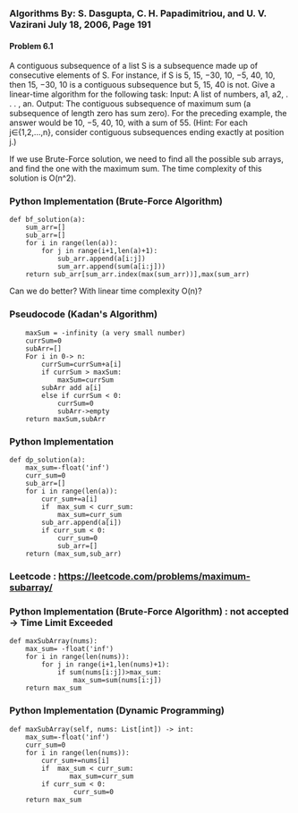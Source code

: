 ### Algorithms By: S. Dasgupta, C. H. Papadimitriou, and U. V. Vazirani July 18, 2006, Page 191
#### Problem 6.1
A contiguous subsequence of a list S is a subsequence made up of consecutive elements of S. For instance, if S is
5, 15, −30, 10, −5, 40, 10,
then 15, −30, 10 is a contiguous subsequence but 5, 15, 40 is not. Give a linear-time algorithm for
the following task:
Input: A list of numbers, a1, a2, . . . , an.
Output: The contiguous subsequence of maximum sum (a subsequence of length zero has sum zero).
For the preceding example, the answer would be 10, −5, 40, 10, with a sum of 55.
(Hint: For each j∈{1,2,...,n},
consider contiguous subsequences ending exactly at position j.)

If we use Brute-Force solution, we need to find all the possible 
sub arrays, and find the one with the maximum sum. The time complexity of this solution is
O(n^2).
### Python Implementation (Brute-Force Algorithm)
```agsl
def bf_solution(a):
    sum_arr=[]
    sub_arr=[]
    for i in range(len(a)):
        for j in range(i+1,len(a)+1):
            sub_arr.append(a[i:j])
            sum_arr.append(sum(a[i:j]))
    return sub_arr[sum_arr.index(max(sum_arr))],max(sum_arr)
```
Can we do better? With linear time complexity O(n)?

### Pseudocode (Kadan's Algorithm)

        maxSum = -infinity (a very small number)
        currSum=0
        subArr=[]
        For i in 0-> n:
            currSum=currSum+a[i]
            if currSum > maxSum:
                maxSum=currSum
            subArr add a[i]
            else if currSum < 0:
                currSum=0
                subArr->empty
        return maxSum,subArr

### Python Implementation
```agsl
def dp_solution(a):
    max_sum=-float('inf')
    curr_sum=0
    sub_arr=[]
    for i in range(len(a)):
        curr_sum+=a[i]
        if  max_sum < curr_sum:
            max_sum=curr_sum
        sub_arr.append(a[i])
        if curr_sum < 0:
            curr_sum=0
            sub_arr=[]
    return (max_sum,sub_arr)
```



### Leetcode : https://leetcode.com/problems/maximum-subarray/
### Python Implementation (Brute-Force Algorithm) : not accepted -> Time Limit Exceeded
```agsl
def maxSubArray(nums):
    max_sum= -float('inf')
    for i in range(len(nums)):
        for j in range(i+1,len(nums)+1):
            if sum(nums[i:j])>max_sum:
                max_sum=sum(nums[i:j])
    return max_sum
```
### Python Implementation (Dynamic Programming)

```agsl
def maxSubArray(self, nums: List[int]) -> int:
    max_sum=-float('inf')
    curr_sum=0
    for i in range(len(nums)):
        curr_sum+=nums[i]
        if  max_sum < curr_sum:
               max_sum=curr_sum
        if curr_sum < 0:
                curr_sum=0
    return max_sum
```